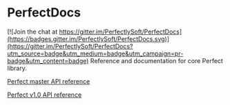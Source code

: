 # PerfectDocs

[![Join the chat at https://gitter.im/PerfectlySoft/PerfectDocs](https://badges.gitter.im/PerfectlySoft/PerfectDocs.svg)](https://gitter.im/PerfectlySoft/PerfectDocs?utm_source=badge&utm_medium=badge&utm_campaign=pr-badge&utm_content=badge)
Reference and documentation for core Perfect library.

[Perfect master API reference](http://www.perfect.org/docs/)

[Perfect v1.0 API reference](http://www.perfect.org/docs_v1.0/)
